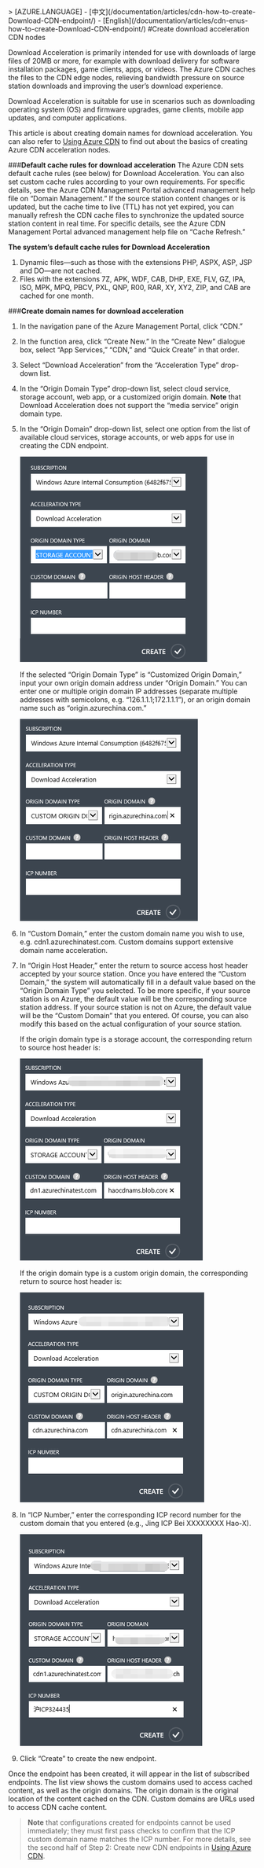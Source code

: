 <properties linkid="dev-net-common-tasks-cdn" urlDisplayName="CDN" pageTitle="Create Download Acceleration-Type CDNs – Azure Feature Guide" metaKeywords="Azure CDN, Azure CDN, Azure blobs, Azure caching, Azure add-ons, CDN acceleration, CDN service, cloud acceleration, download acceleration, download, cache rules, ICP, ICP record number, ICP number, technical documentation, help files, bandwidth, large file download, software upgrade installation package, game download acceleration, app download acceleration, mobile app update, firmware upgrade" description="Learn how to create Download Acceleration-type CDNs on Azure Management Portal, and learn about default caching rules for Download CDNs." metaCanonical="" services="" documentationCenter=".NET" title="" authors="" solutions="" manager="" editor="" />
<tags ms.service="cdn_en"
    ms.date="7/7/2016"
    wacn.date="7/7/2016"
    wacn.lang="en"
    />
> [AZURE.LANGUAGE]
- [中文](/documentation/articles/cdn-how-to-create-Download-CDN-endpoint/)
- [English](/documentation/articles/cdn-enus-how-to-create-Download-CDN-endpoint/) 
#Create download acceleration CDN nodes

Download Acceleration is primarily intended for use with downloads of large files of 20MB or more, for example with download delivery for software installation packages, game clients, apps, or videos. The Azure CDN caches the files to the CDN edge nodes, relieving bandwidth pressure on source station downloads and improving the user’s download experience.

Download Acceleration is suitable for use in scenarios such as downloading operating system (OS) and firmware upgrades, game clients, mobile app updates, and computer applications.

This article is about creating domain names for download acceleration. You can also refer to [Using Azure CDN](/documentation/articles/cdn-enus-how-to-use/) to find out about the basics of creating Azure CDN acceleration nodes.

###**Default cache rules for download acceleration**
The Azure CDN sets default cache rules (see below) for Download Acceleration. You can also set custom cache rules according to your own requirements. For specific details, see the Azure CDN Management Portal advanced management help file on “Domain Management.” If the source station content changes or is updated, but the cache time to live (TTL) has not yet expired, you can manually refresh the CDN cache files to synchronize the updated source station content in real time. For specific details, see the Azure CDN Management Portal advanced management help file on “Cache Refresh.”

**The system’s default cache rules for Download Acceleration**

1. Dynamic files—such as those with the extensions PHP, ASPX, ASP, JSP and DO—are not cached.
2. Files with the extensions 7Z, APK, WDF, CAB, DHP, EXE, FLV, GZ, IPA, ISO, MPK, MPQ, PBCV, PXL, QNP, R00, RAR, XY, XY2, ZIP, and CAB are cached for one month.

###**Create domain names for download acceleration**

1. In the navigation pane of the Azure Management Portal, click “CDN.”
2. In the function area, click “Create New.” In the “Create New” dialogue box, select “App Services,” “CDN,” and “Quick Create” in that order.
3. Select “Download Acceleration” from the “Acceleration Type” drop-down list.
4. In the “Origin Domain Type” drop-down list, select cloud service, storage account, web app, or a customized origin domain. **Note** that Download Acceleration does not support the “media service” origin domain type.
5. In the “Origin Domain” drop-down list, select one option from the list of available cloud services, storage accounts, or web apps for use in creating the CDN endpoint. 

    ![012](./media/cdn-doc/download-en-001.png)

    If the selected “Origin Domain Type” is “Customized Origin Domain,” input your own origin domain address under “Origin Domain.” You can enter one or multiple origin domain IP addresses (separate multiple addresses with semicolons, e.g. “126.1.1.1;172.1.1.1”), or an origin domain name such as “origin.azurechina.com.”

    ![008](./media/cdn-doc/download-en-002.png)

6. In “Custom Domain,” enter the custom domain name you wish to use, e.g. cdn1.azurechinatest.com. Custom domains support extensive domain name acceleration.
7. In “Origin Host Header,” enter the return to source access host header accepted by your source station. Once you have entered the “Custom Domain,” the system will automatically fill in a default value based on the “Origin Domain Type” you selected. To be more specific, if your source station is on Azure, the default value will be the corresponding source station address. If your source station is not on Azure, the default value will be the “Custom Domain” that you entered. Of course, you can also modify this based on the actual configuration of your source station.

    If the origin domain type is a storage account, the corresponding return to source host header is:

    ![007](./media/cdn-doc/download-en-003.png)  
    
    If the origin domain type is a custom origin domain, the corresponding return to source host header is:

    ![013](./media/cdn-doc/download-en-004.png)
    
      
8. In “ICP Number,” enter the corresponding ICP record number for the custom domain that you entered (e.g., Jing ICP Bei XXXXXXXX Hao-X).
     
    ![009](./media/cdn-doc/download-en-005.png)

9. Click “Create” to create the new endpoint.

Once the endpoint has been created, it will appear in the list of subscribed endpoints. 
The list view shows the custom domains used to access cached content, as well as the origin domains. The origin domain is the original location of the content cached on the CDN. Custom domains are URLs used to access CDN cache content.


> **Note** that configurations created for endpoints cannot be used immediately; they must first pass checks to confirm that the ICP custom domain name matches the ICP number. For more details, see the second half of Step 2: Create new CDN endpoints in [Using Azure CDN](/documentation/articles/cdn-enus-how-to-use/).

<!---HONumber=CDN_1201_2015-->